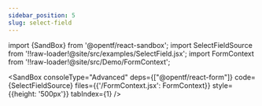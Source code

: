 ```yaml
---
sidebar_position: 5
slug: select-field
---
```


import {SandBox} from '@opentf/react-sandbox';
import SelectFieldSource from '!!raw-loader!@site/src/examples/SelectField.jsx';
import FormContext from '!!raw-loader!@site/src/Demo/FormContext';

<SandBox
consoleType="Advanced"
deps={["@opentf/react-form"]}
code={SelectFieldSource}
files={{'/FormContext.jsx': FormContext}}
style={{height: '500px'}}
tabIndex={1}
/>
